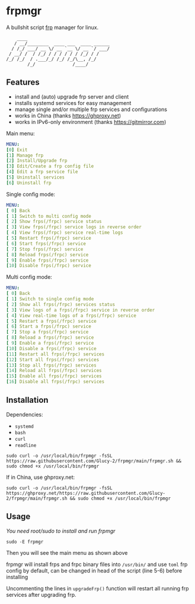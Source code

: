# frpmgr

A bullshit script [frp](https://github.com/fatedier/frp) manager for linux.

```
    ____                         
   / __/________  ____ ___  ____ ______
  / /_/ ___/ __ \/ __ `__ \/ __ `/ ___/
 / __/ /  / /_/ / / / / / / /_/ / /  
/_/ /_/  / .___/_/ /_/ /_/\__, /_/   
        /_/              /____/  
```

## Features

- install and (auto) upgrade frp server and client
- installs systemd services for easy management
- manage single and/or multiple frp services and configurations
- works in China (thanks https://ghproxy.net)
- works in IPv6-only environment (thanks https://gitmirror.com)

Main menu:

```yml
MENU:
[0] Exit
[1] Manage frp
[2] Install/Upgrade frp
[3] Edit/Create a frp config file
[4] Edit a frp service file
[5] Uninstall services
[6] Uninstall frp
```

Single config mode:

```yml
MENU:
[ 0] Back
[ 1] Switch to multi config mode
[ 2] Show frps(/frpc) service status
[ 3] View frps(/frpc) service logs in reverse order
[ 4] View frps(/frpc) service real-time logs
[ 5] Restart frps(/frpc) service
[ 6] Start frps(/frpc) service
[ 7] Stop frps(/frpc) service
[ 8] Reload frps(/frpc) service
[ 9] Enable frps(/frpc) service
[10] Disable frps(/frpc) service
```

Multi config mode:

```yml
MENU:
[ 0] Back
[ 1] Switch to single config mode
[ 2] Show all frps(/frpc) services status
[ 3] View logs of a frps(/frpc) service in reverse order
[ 4] View real-time logs of a frps(/frpc) service
[ 5] Restart a frps(/frpc) service
[ 6] Start a frps(/frpc) service
[ 7] Stop a frps(/frpc) service
[ 8] Reload a frps(/frpc) service
[ 9] Enable a frps(/frpc) service
[10] Disable a frps(/frpc) service
[11] Restart all frps(/frpc) services
[12] Start all frps(/frpc) services
[13] Stop all frps(/frpc) services
[14] Reload all frps(/frpc) services
[15] Enable all frps(/frpc) services
[16] Disable all frps(/frpc) services
```

## Installation

Dependencies:

- `systemd`
- `bash`
- `curl`
- `readline`

```shell
sudo curl -o /usr/local/bin/frpmgr -fsSL https://raw.githubusercontent.com/Glucy-2/frpmgr/main/frpmgr.sh && sudo chmod +x /usr/local/bin/frpmgr
```

If in China, use ghproxy.net:

```shell
sudo curl -o /usr/local/bin/frpmgr -fsSL https://ghproxy.net/https://raw.githubusercontent.com/Glucy-2/frpmgr/main/frpmgr.sh && sudo chmod +x /usr/local/bin/frpmgr
```

## Usage

*You need root/sudo to install and run frpmgr*

```shell
sudo -E frpmgr
```

Then you will see the main menu as shown above

frpmgr will install frps and frpc binary files into `/usr/bin/` and use `toml` frp config by default, can be changed in head of the script (line 5-6) before installing

Uncommenting the lines in `upgradeFrp()` function will restart all running frp services after upgrading frp.
